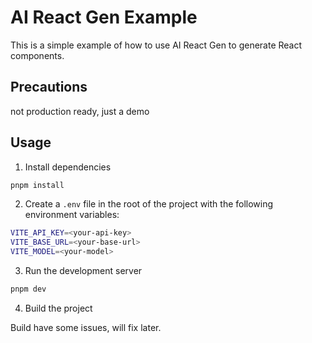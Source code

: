 # AI React Gen Example

This is a simple example of how to use AI React Gen to generate React components.


## Precautions

not production ready, just a demo

## Usage

1. Install dependencies

```bash
pnpm install
```

2. Create a `.env` file in the root of the project with the following environment variables:

```bash
VITE_API_KEY=<your-api-key>
VITE_BASE_URL=<your-base-url>
VITE_MODEL=<your-model>
```

3. Run the development server

```bash
pnpm dev
```

4. Build the project

Build have some issues, will fix later.